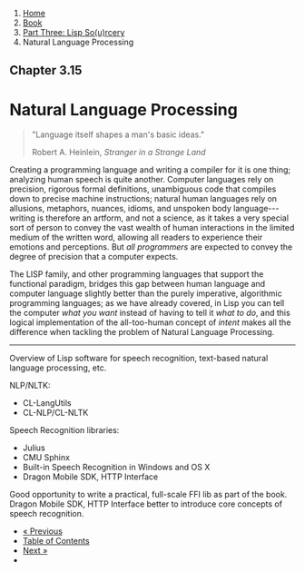 <ol class="breadcrumb">
  <li><a href="/">Home</a></li>
  <li><a href="/book/">Book</a></li>
  <li><a href="/book/3-0-0-overview/">Part Three: Lisp So(u)rcery</a></li>
  <li class="active">Natural Language Processing</li>
</ol>

## Chapter 3.15

# Natural Language Processing

> "Language itself shapes a man's basic ideas."
> <footer>Robert A. Heinlein, <em>Stranger in a Strange Land</em></footer>

Creating a programming language and writing a compiler for it is one thing; analyzing human speech is quite another.  Computer languages rely on precision, rigorous formal definitions, unambiguous code that compiles down to precise machine instructions; natural human languages rely on allusions, metaphors, nuances, idioms, and unspoken body language---writing is therefore an artform, and not a science, as it takes a very special sort of person to convey the vast wealth of human interactions in the limited medium of the written word, allowing all readers to experience their emotions and perceptions.  But *all programmers* are expected to convey the degree of precision that a computer expects.

The LISP family, and other programming languages that support the functional paradigm, bridges this gap between human language and computer language slightly better than the purely imperative, algorithmic programming languages; as we have already covered, in Lisp you can tell the computer *what you want* instead of having to tell it *what to do*, and this logical implementation of the all-too-human concept of *intent* makes all the difference when tackling the problem of Natural Language Processing.

---

Overview of Lisp software for speech recognition, text-based natural language processing, etc.

NLP/NLTK:

* CL-LangUtils
* CL-NLP/CL-NLTK

Speech Recognition libraries:

* Julius
* CMU Sphinx
* Built-in Speech Recognition in Windows and OS X
* Dragon Mobile SDK, HTTP Interface

Good opportunity to write a practical, full-scale FFI lib as part of the book.  Dragon Mobile SDK, HTTP Interface better to introduce core concepts of speech recognition.


<ul class="pager">
  <li class="previous"><a href="/book/3-14-0-quantum-computing/">&laquo; Previous</a></li>
  <li><a href="/book/">Table of Contents</a></li>
  <li class="next"><a href="/book/3-16-0-ai/">Next &raquo;</a><li>
</ul>

